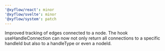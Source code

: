 ```yaml
---
'@xyflow/react': minor
'@xyflow/svelte': minor
'@xyflow/system': patch
---
```


Improved tracking of edges connected to a node. The hook useHandleConnection can now not only return all connections to a specific handleId but also to a handleType or even a nodeId.
